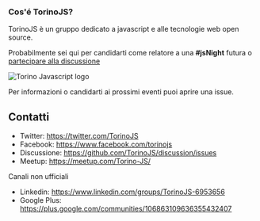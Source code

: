 ### Cos'é TorinoJS?
TorinoJS è un gruppo dedicato a javascript e alle tecnologie web open source.

Probabilmente sei qui per candidarti come relatore a una **#jsNight** futura o [partecipare alla discussione](https://github.com/TorinoJS/discussion/issues)

![Torino Javascript logo](https://cloud.githubusercontent.com/assets/8074/6778491/49b975b8-d153-11e4-9645-363f37e6222c.png)

Per informazioni o candidarti ai prossimi eventi puoi aprire una issue.

## Contatti

- Twitter: https://twitter.com/TorinoJS
- Facebook: https://www.facebook.com/torinojs
- Discussione: https://github.com/TorinoJS/discussion/issues
- Meetup: https://meetup.com/Torino-JS/

Canali non ufficiali

- Linkedin: https://www.linkedin.com/groups/TorinoJS-6953656
- Google Plus: https://plus.google.com/communities/106863109636355432407
